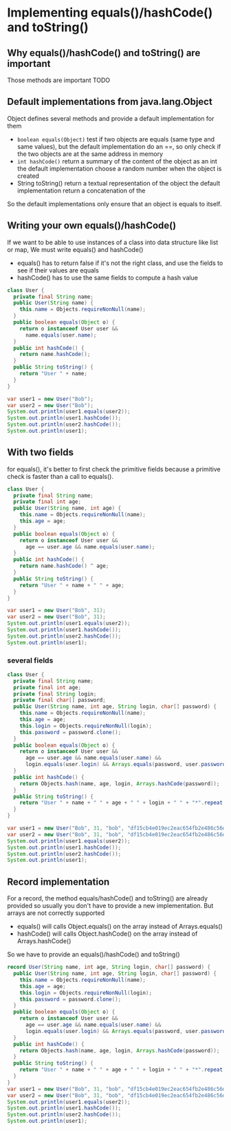 
# Implementing equals()/hashCode() and toString()

## Why equals()/hashCode() and toString() are important
Those methods are important TODO

## Default implementations from java.lang.Object
Object defines several methods and provide a default implementation for them
- `boolean equals(Object)`
  test if two objects are equals (same type and same values), but
  the default implementation do an ==, so only check if the two objects are at
  the same address in memory
- `int hashCode()`
  return a summary of the content of the object as an int
  the default implementation choose a random number when the object is created
- String toString()
  return a textual representation of the object
  the default implementation return a concatenation of the 

So the default implementations only ensure that an object is equals to itself.


## Writing your own equals()/hashCode()
If we want to be able to use instances of a class into data structure like list or map,
We must write equals() and hashCode()
- equals() has to return false if it's not the right class, and
  use the fields to see if their values are equals
- hashCode() has to use the same fields to compute a hash value

```java
class User {
  private final String name;
  public User(String name) {
    this.name = Objects.requireNonNull(name);
  }
  public boolean equals(Object o) {
    return o instanceof User user &&
      name.equals(user.name);
  }
  public int hashCode() {
    return name.hashCode();
  }
  public String toString() {
    return "User " + name;
  }
}
```

```java
var user1 = new User("Bob");
var user2 = new User("Bob");
System.out.println(user1.equals(user2));
System.out.println(user1.hashCode());
System.out.println(user2.hashCode());
System.out.println(user1);
```


## With two fields
for equals(), it's better to first check the primitive fields because a primitive check is faster
than a call to equals(). 
```java
class User {
  private final String name;
  private final int age;
  public User(String name, int age) {
    this.name = Objects.requireNonNull(name);
    this.age = age;
  }
  public boolean equals(Object o) {
    return o instanceof User user &&
      age == user.age && name.equals(user.name);
  }
  public int hashCode() {
    return name.hashCode() ^ age;
  }
  public String toString() {
    return "User " + name + " " + age;
  }
}
```

```java
var user1 = new User("Bob", 31);
var user2 = new User("Bob", 31);
System.out.println(user1.equals(user2));
System.out.println(user1.hashCode());
System.out.println(user2.hashCode());
System.out.println(user1);
```


### several fields
```java
class User {
  private final String name;
  private final int age;
  private final String login;
  private final char[] password;
  public User(String name, int age, String login, char[] password) {
    this.name = Objects.requireNonNull(name);
    this.age = age;
    this.login = Objects.requireNonNull(login);
    this.password = password.clone();
  }
  public boolean equals(Object o) {
    return o instanceof User user &&
      age == user.age && name.equals(user.name) &&
      login.equals(user.login) && Arrays.equals(password, user.password);
  }
  public int hashCode() {
    return Objects.hash(name, age, login, Arrays.hashCode(password));
  }
  public String toString() {
    return "User " + name + " " + age + " " + login + " " + "*".repeat(password.length);
  }
}
```

```java
var user1 = new User("Bob", 31, "bob", "df15cb4e019ec2eac654fb2e486c56df285c8c7b".toCharArray());
var user2 = new User("Bob", 31, "bob", "df15cb4e019ec2eac654fb2e486c56df285c8c7b".toCharArray());
System.out.println(user1.equals(user2));
System.out.println(user1.hashCode());
System.out.println(user2.hashCode());
System.out.println(user1);
```


## Record implementation

For a record, the method equals/hashCode() and toString() are already provided
so usually you don't have to provide a new implementation.
But arrays are not correctly supported
- equals() will calls Object.equals() on the array instead of Arrays.equals()
- hashCode() will calls Object.hashCode() on the array instead of Arrays.hashCode()

So we have to provide an equals()/hashCode() and toString()
```java
record User(String name, int age, String login, char[] password) {
  public User(String name, int age, String login, char[] password) {
    this.name = Objects.requireNonNull(name);
    this.age = age;
    this.login = Objects.requireNonNull(login);
    this.password = password.clone();
  }
  public boolean equals(Object o) {
    return o instanceof User user &&
      age == user.age && name.equals(user.name) &&
      login.equals(user.login) && Arrays.equals(password, user.password);
  }
  public int hashCode() {
    return Objects.hash(name, age, login, Arrays.hashCode(password));
  }
  public String toString() {
    return "User " + name + " " + age + " " + login + " " + "*".repeat(password.length);
  }
}
var user1 = new User("Bob", 31, "bob", "df15cb4e019ec2eac654fb2e486c56df285c8c7b".toCharArray());
var user2 = new User("Bob", 31, "bob", "df15cb4e019ec2eac654fb2e486c56df285c8c7b".toCharArray());
System.out.println(user1.equals(user2));
System.out.println(user1.hashCode());
System.out.println(user2.hashCode());
System.out.println(user1);
```

